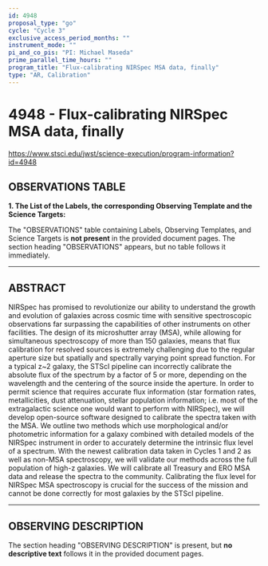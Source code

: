 ```yaml
---
id: 4948
proposal_type: "go"
cycle: "Cycle 3"
exclusive_access_period_months: ""
instrument_mode: ""
pi_and_co_pis: "PI: Michael Maseda"
prime_parallel_time_hours: ""
program_title: "Flux-calibrating NIRSpec MSA data, finally"
type: "AR, Calibration"
---
```

# 4948 - Flux-calibrating NIRSpec MSA data, finally
https://www.stsci.edu/jwst/science-execution/program-information?id=4948
## OBSERVATIONS TABLE
**1. The List of the Labels, the corresponding Observing Template and the Science Targets:**

The "OBSERVATIONS" table containing Labels, Observing Templates, and Science Targets is **not present** in the provided document pages. The section heading "OBSERVATIONS" appears, but no table follows it immediately.

---

## ABSTRACT

NIRSpec has promised to revolutionize our ability to understand the growth and evolution of galaxies across cosmic time with sensitive spectroscopic observations far surpassing the capabilities of other instruments on other facilities. The design of its microshutter array (MSA), while allowing for simultaneous spectroscopy of more than 150 galaxies, means that flux calibration for resolved sources is extremely challenging due to the regular aperture size but spatially and spectrally varying point spread function. For a typical z~2 galaxy, the STScI pipeline can incorrectly calibrate the absolute flux of the spectrum by a factor of 5 or more, depending on the wavelength and the centering of the source inside the aperture. In order to permit science that requires accurate flux information (star formation rates, metallicities, dust attenuation, stellar population information; i.e. most of the extragalactic science one would want to perform with NIRSpec), we will develop open-source software designed to calibrate the spectra taken with the MSA. We outline two methods which use morphological and/or photometric information for a galaxy combined with detailed models of the NIRSpec instrument in order to accurately determine the intrinsic flux level of a spectrum. With the newest calibration data taken in Cycles 1 and 2 as well as non-MSA spectroscopy, we will validate our methods across the full population of high-z galaxies. We will calibrate all Treasury and ERO MSA data and release the spectra to the community. Calibrating the flux level for NIRSpec MSA spectroscopy is crucial for the success of the mission and cannot be done correctly for most galaxies by the STScI pipeline.

---

## OBSERVING DESCRIPTION

The section heading "OBSERVING DESCRIPTION" is present, but **no descriptive text** follows it in the provided document pages.